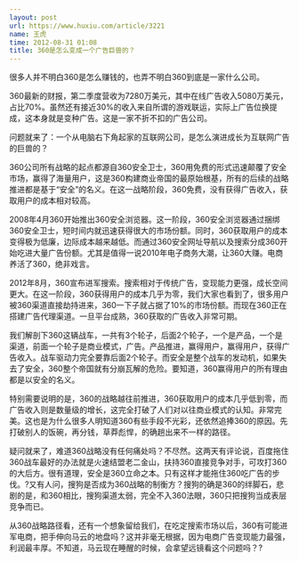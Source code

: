 ```yaml
---
layout: post
url: https://www.huxiu.com/article/3221
name: 王虎
time: 2012-08-31 01:08
title: 360是怎么变成一个广告巨兽的？
---
```

很多人并不明白360是怎么赚钱的，也弄不明白360到底是一家什么公司。

360最新的财报，第二季度营收为7280万美元，其中在线广告收入5080万美元，占比70%。虽然还有接近30%的收入来自所谓的游戏联运，实际上广告位换提成，这本身就是变种广告。这是一家不折不扣的广告公司。

问题就来了：一个从电脑右下角起家的互联网公司，是怎么演进成长为互联网广告的巨兽的？

360公司所有战略的起点都源自360安全卫士，360用免费的形式迅速颠覆了安全市场，赢得了海量用户，这是360构建商业帝国的最原始根基，所有的后续的战略推进都是基于“安全”的名义。在这一战略阶段，360免费，没有获得广告收入，获取用户的成本相对较高。

2008年4月360开始推出360安全浏览器。这一阶段，360安全浏览器通过捆绑360安全卫士，短时间内就迅速获得很大的市场份额。同时，360获取用户的成本变得极为低廉，边际成本越来越低。而通过360安全网址导航以及搜索分成360开始吃进大量广告份额。尤其是值得一说2010年电子商务大潮，让360大赚。电商养活了360，绝非戏言。

2012年8月，360宣布进军搜索。搜索相对于传统广告，变现能力更强，成长空间更大。在这一阶段，360获得用户的成本几乎为零，我们大家也看到了，很多用户被360渠道直接劫持进来，360一下子就占据了10%的市场份额。而现在360正在搭建广告代理渠道。一旦平台成熟，360获取的广告收入非常可期。

我们解剖下360这辆战车，一共有3个轮子，后面2个轮子，一个是产品，一个是渠道，前面一个轮子是商业模式，广告。产品推进，赢得用户，赢得用户，获得广告收入。战车驱动力完全要靠后面2个轮子。而安全是整个战车的发动机，如果失去了安全，360整个帝国就有分崩瓦解的危险。要知道，360赢得用户的所有理由都是以安全的名义。

特别需要说明的是，360的战略越往前推进，360获取用户的成本几乎低到零，而广告收入则是数量级的增长，这完全打破了人们对以往商业模式的认知。非常完美。这也是为什么很多人明知道360有些手段不光彩，还依然追捧360的原因。先打破别人的饭碗，再分钱，草莽彪悍，的确趟出来不一样的路径。

疑问就来了，难道360战略没有任何痛处吗？不尽然。这两天有评论说，百度拖住360战车最好的办法就是火速结盟老二金山，扶持360直接竞争对手，可攻打360的大后方。很有道理，安全是360立命之本。只有这样才能拖住360吃广告的步伐。?又有人问，搜狗是否成为360战略的制衡方？搜狗的确是360的绊脚石，悲剧的是，和360相比，搜狗渠道太弱，完全不入360法眼，360只把搜狗当成表层竞争而已。

从360战略路径看，还有一个想象留给我们，在吃定搜索市场以后，360有可能进军电商，把手伸向马云的地盘吗？这并非毫无根据，因为电商广告变现能力最强，利润最丰厚。不知道，马云现在睡醒的时候，会拿望远镜看这个问题吗？?

